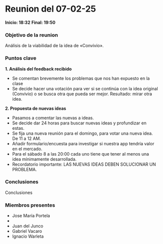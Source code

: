 # Reunion del 07-02-25

**Inicio: 18:32**
**Final: 19:50**

### Objetivo de la reunion

Análisis de la viabilidad de la idea de «Convivio».

### Puntos clave

**1. Análisis del feedback recibido**

- Se comentan brevemente los problemas que nos han expuesto en la clase
- Se decide hacer una votación para ver si se continúa con la idea original (Convivio) o se busca otra que pueda ser mejor. Resultado: mirar otra idea.

**2. Propuesta de nuevas ideas**

- Pasamos a comentar las nuevas a ideas.
- Se decide dar 24 horas para buscar nuevas ideas y profundizar en estas.
- Se fija una nueva reunión para el domingo, para votar una nueva idea. De 11 a 12 AM.
- Añadir formulario/encuesta para investigar si nuestra app tendría valor en el mercado.
- Para el sábado 8 a las 20:00 cada uno tiene que tener al menos una idea mínimamente desarrollada.
- Recordatorio importante: LAS NUEVAS IDEAS DEBEN SOLUCIONAR UN PROBLEMA.

### Conclusiones
Conclusiones

### Miembros presentes
- Jose María Portela
- 
- Juan del Junco
- Gabriel Vacaro
- Ignacio Warleta

